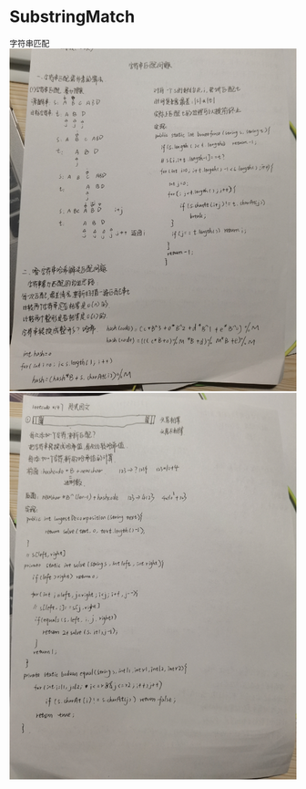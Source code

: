 # SubstringMatch
字符串匹配
![image](https://github.com/lumo-s/SubstringMatch/blob/main/2.jpg)
![image](https://github.com/lumo-s/SubstringMatch/blob/main/1.jpg)
